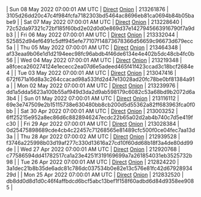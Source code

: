 | Sun 08 May 2022 07:00:01 AM UTC | [Direct](https://oshi.at/gjwR) [Onion](http://5ety7tpkim5me6eszuwcje7bmy25pbtrjtue7zkqqgziljwqy3rrikqd.onion/gjwR) | 213261876 | 3105d26dd20c47c4f984fcfa7182303bd5464ac8696eb81ca0694b84b05babe9 | 
| Sat 07 May 2022 07:00:01 AM UTC | [Direct](https://oshi.at/Tuih) [Onion](http://5ety7tpkim5me6eszuwcje7bmy25pbtrjtue7zkqqgziljwqy3rrikqd.onion/Tuih) | 213228640 | 72c52da97321c72bf185f60bd2e02d0d0e869d37e1427945663916790f7a9db3 | 
| Fri 06 May 2022 07:00:01 AM UTC | [Direct](https://oshi.at/HJQU) [Onion](http://5ety7tpkim5me6eszuwcje7bmy25pbtrjtue7zkqqgziljwqy3rrikqd.onion/HJQU) | 213332044 | 525852d94ef6491c5dff945efe77107f14873678366d56659c96673d679ecc5a | 
| Thu 05 May 2022 07:00:01 AM UTC | [Direct](https://oshi.at/SUQm) [Onion](http://5ety7tpkim5me6eszuwcje7bmy25pbtrjtue7zkqqgziljwqy3rrikqd.onion/SUQm) | 213464348 | af33eaa9b06e1d1d2194eec98fc96abdb4f46de6134e4e402b5dc48cb4fc0b56 | 
| Wed 04 May 2022 07:00:01 AM UTC | [Direct](https://oshi.at/hGBi) [Onion](http://5ety7tpkim5me6eszuwcje7bmy25pbtrjtue7zkqqgziljwqy3rrikqd.onion/hGBi) | 213219348 | a8fceca260274124e1ececc2ea07d6e5adeed465f41f423ccad3c18bcf2684e4 | 
| Tue 03 May 2022 07:00:01 AM UTC | [Direct](https://oshi.at/yzWf) [Onion](http://5ety7tpkim5me6eszuwcje7bmy25pbtrjtue7zkqqgziljwqy3rrikqd.onion/yzWf) | 213047416 | 672f671a16d8a3c264ccacad98a533fd2d47e13028ad20fc78be0bf81384a91a | 
| Mon 02 May 2022 07:00:01 AM UTC | [Direct](https://oshi.at/ViPP) [Onion](http://5ety7tpkim5me6eszuwcje7bmy25pbtrjtue7zkqqgziljwqy3rrikqd.onion/ViPP) | 213239976 | dd1a5dda5623a100b55af949d3da2d9ab598179c6082c53a68bd9b2072d6a3b4 | 
| Sun 01 May 2022 07:00:01 AM UTC | [Direct](https://oshi.at/pGFi) [Onion](http://5ety7tpkim5me6eszuwcje7bmy25pbtrjtue7zkqqgziljwqy3rrikqd.onion/pGFi) | 213116112 | 69e3e747509e2b15115738e630480bb8cb200d5d55362a82ff683963fca0f0bb | 
| Sat 30 Apr 2022 07:00:01 AM UTC | [Direct](https://oshi.at/vLkD) [Onion](http://5ety7tpkim5me6eszuwcje7bmy25pbtrjtue7zkqqgziljwqy3rrikqd.onion/vLkD) | 213003252 | 6ff25215e952a8ec86d6c8828946247ecdc22b65a02d2ab4b740c7d5e419fc30 | 
| Fri 29 Apr 2022 07:00:01 AM UTC | [Direct](https://oshi.at/cnLm) [Onion](http://5ety7tpkim5me6eszuwcje7bmy25pbtrjtue7zkqqgziljwqy3rrikqd.onion/cnLm) | 213028384 | 0d25475898689cde4cb4c22457c71268565e81489cfc500f0ce04fec7aa13d3a | 
| Thu 28 Apr 2022 07:00:02 AM UTC | [Direct](https://oshi.at/XNwY) [Onion](http://5ety7tpkim5me6eszuwcje7bmy25pbtrjtue7zkqqgziljwqy3rrikqd.onion/XNwY) | 212939528 | f3746a225998b03d19af277c330d13616a27cd10f60dd68b18f3a4de80dd99de | 
| Wed 27 Apr 2022 07:00:01 AM UTC | [Direct](https://oshi.at/SJTz) [Onion](http://5ety7tpkim5me6eszuwcje7bmy25pbtrjtue7zkqqgziljwqy3rrikqd.onion/SJTz) | 212920768 | c77586594dd41782517ca1a23e4251f319169699a7a261854031eb3525732b98 | 
| Tue 26 Apr 2022 07:00:01 AM UTC | [Direct](https://oshi.at/jpDs) [Onion](http://5ety7tpkim5me6eszuwcje7bmy25pbtrjtue7zkqqgziljwqy3rrikqd.onion/jpDs) | 212824220 | 3a1dec21b8b35de6adc81c786dc037534b0e82e13c576e81fc42d6792893429d | 
| Mon 25 Apr 2022 07:00:01 AM UTC | [Direct](https://oshi.at/TPHU) [Onion](http://5ety7tpkim5me6eszuwcje7bmy25pbtrjtue7zkqqgziljwqy3rrikqd.onion/TPHU) | 212832520 | db8dd0d8d1d0c46f4affbdcd6bcf5abc13bef1f158f60adbd6d84d9358ee9085 | 
